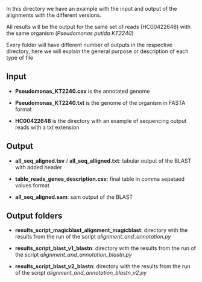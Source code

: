 In this directory we have an example with the input and output of the alignments with the different versions.

All results will be the output for the same set of reads (HC00422648) with the same organism (*Pseudomonas putida KT2240*)

Every folder will have different number of outputs in the respective directory, here we will explain the general purpose or description of each type of file

<h2>Input</h2>

 - **Pseudomonas_KT2240.csv** is the annotated genome
  
 - **Pseudomonas_KT2240.txt** is the genome of the organism in FASTA format
  
 - **HC00422648** is the directory with an example of sequencing output reads with a txt extension

<h2>Output</h2>

 -  **all_seq_aligned.tsv** / **all_seq_alligned.txt**: tabular output of the BLAST with added header
  
 - **table_reads_genes_description.csv**:  final table in comma sepataed values format
  
 - **all_seq_aligned.sam**: sam output of the BLAST

<h2>Output folders</h2>

 - **results_script_magicblast_alignment_magicblast**: directory with the results from the run of the script _alignment_and_annotation.py_
 
 - **results_script_blast_v1_blastn**: directory with the results from the run of the script _alignment_and_annotation_blastn.py_
 
 - **results_script_blast_v2_blastn**: directory with the results from the run of the script _alignment_and_annotation_blastn_v2.py_
